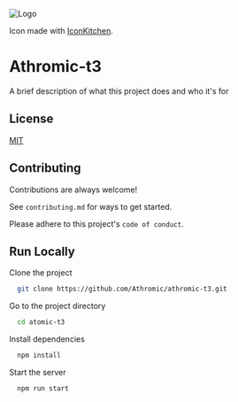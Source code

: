 
![Logo](https://ucarecdn.com/9367f7ee-4057-427a-8db5-b680ed8d4cea/-/preview//)

Icon made with [IconKitchen](https://icon.kitchen).

# Athromic-t3

A brief description of what this project does and who it's for


## License

[MIT](https://choosealicense.com/licenses/mit/)


## Contributing

Contributions are always welcome!

See `contributing.md` for ways to get started.

Please adhere to this project's `code of conduct`.


## Run Locally

Clone the project

```bash
  git clone https://github.com/Athromic/athromic-t3.git
```

Go to the project directory

```bash
  cd atomic-t3
```

Install dependencies

```bash
  npm install
```

Start the server

```bash
  npm run start
```

